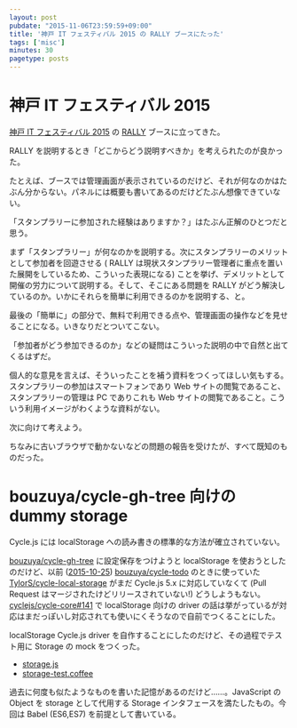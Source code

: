 ```yaml
---
layout: post
pubdate: "2015-11-06T23:59:59+09:00"
title: '神戸 IT フェスティバル 2015 の RALLY ブースにたった'
tags: ['misc']
minutes: 30
pagetype: posts
---
```

# 神戸 IT フェスティバル 2015

[神戸 IT フェスティバル 2015](http://kobe-it-fes.org/kif2015/) の [RALLY](https://rallyapp.jp) ブースに立ってきた。

RALLY を説明するとき「どこからどう説明すべきか」を考えられたのが良かった。

たとえば、ブースでは管理画面が表示されているのだけど、それが何なのかはたぶん分からない。パネルには概要も書いてあるのだけどたぶん想像できていない。

「スタンプラリーに参加された経験はありますか？」はたぶん正解のひとつだと思う。

まず「スタンプラリー」が何なのかを説明する。次にスタンプラリーのメリットとして参加者を回遊させる ( RALLY は現状スタンプラリー管理者に重点を置いた展開をしているため、こういった表現になる) ことを挙げ、デメリットとして開催の労力について説明する。そして、そこにある問題を RALLY がどう解決しているのか。いかにそれらを簡単に利用できるのかを説明する、と。

最後の「簡単に」の部分で、無料で利用できる点や、管理画面の操作などを見せることになる。いきなりだとついてこない。

「参加者がどう参加できるのか」などの疑問はこういった説明の中で自然と出てくるはずだ。

個人的な意見を言えば、そういったことを補う資料をつくってほしい気もする。スタンプラリーの参加はスマートフォンであり Web サイトの閲覧であること、スタンプラリーの管理は PC でありこれも Web サイトの閲覧であること。こういう利用イメージがわくような資料がない。

次に向けて考えよう。

ちなみに古いブラウザで動かないなどの問題の報告を受けたが、すべて既知のものだった。

# bouzuya/cycle-gh-tree 向けの dummy storage

Cycle.js には localStorage への読み書きの標準的な方法が確立されていない。

[bouzuya/cycle-gh-tree][] に設定保存をつけようと localStorage を使おうとしたのだけど、以前 ([2015-10-25][]) [bouzuya/cycle-todo][] のときに使っていた [TylorS/cycle-local-storage][] がまだ Cycle.js 5.x に対応していなくて (Pull Request はマージされたけどリリースされていない!) どうしようもない。[cyclejs/cycle-core#141][] で localStorage 向けの driver の話は挙がっているが対応はまだっぽいし対応されても使いにくそうなので自前でつくることにした。

localStorage Cycle.js driver を自作することにしたのだけど、その過程でテスト用に Storage の mock をつくった。

- [storage.js](https://github.com/bouzuya/cycle-gh-tree/blob/9290c6a12eb93087b0a2d73836432b65fa0bf252/src/utils/storage.js)
- [storage-test.coffee](https://github.com/bouzuya/cycle-gh-tree/blob/9290c6a12eb93087b0a2d73836432b65fa0bf252/test/utils/storage-test.coffee)

過去に何度も似たようなものを書いた記憶があるのだけど……。JavaScript の Object を storage として代用する Storage インタフェースを満たしたもの。今回は Babel (ES6,ES7) を前提として書いている。

[cyclejs/cycle-core#141]: https://github.com/cyclejs/cycle-core/issues/141
[2015-10-25]: http://blog.bouzuya.net/2015/10/25/
[TylorS/cycle-local-storage]: https://github.com/TylorS/cycle-local-storage
[bouzuya/cycle-gh-tree]: https://github.com/bouzuya/cycle-gh-tree
[bouzuya/cycle-todo]: https://github.com/bouzuya/cycle-todo
